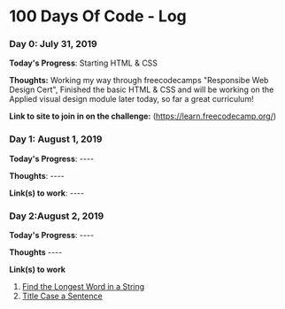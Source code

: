# 100 Days Of Code - Log

### Day 0: July 31, 2019

**Today's Progress**: Starting HTML & CSS

**Thoughts:** Working my way through freecodecamps "Responsibe Web Design Cert", Finished the basic HTML & CSS and will be working on the Applied visual design module later today, so far a great curriculum!

**Link to site to join in on the challenge:** (https://learn.freecodecamp.org/)

### Day 1: August 1, 2019

**Today's Progress**: ----

**Thoughts**: ----

**Link(s) to work**: ----


### Day 2:August 2, 2019

**Today's Progress**: ----

**Thoughts** ----

**Link(s) to work**
1. [Find the Longest Word in a String](https://www.freecodecamp.com/challenges/find-the-longest-word-in-a-string)
2. [Title Case a Sentence](https://www.freecodecamp.com/challenges/title-case-a-sentence)
